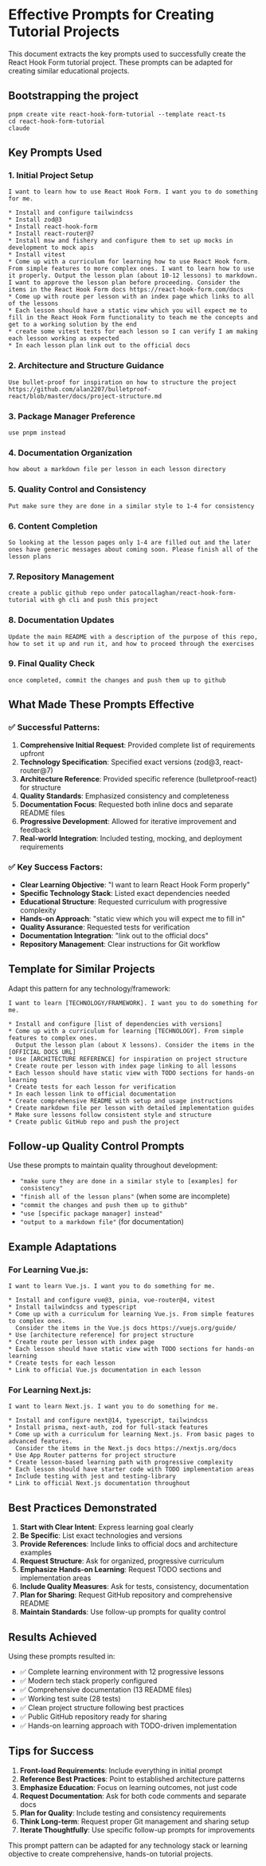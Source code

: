 # Effective Prompts for Creating Tutorial Projects

This document extracts the key prompts used to successfully create the React Hook Form tutorial project. These prompts can be adapted for creating similar educational projects.

## Bootstrapping the project

```
pnpm create vite react-hook-form-tutorial --template react-ts
cd react-hook-form-tutorial
claude
```

## Key Prompts Used

### 1. Initial Project Setup
```
I want to learn how to use React Hook Form. I want you to do something for me.

* Install and configure tailwindcss
* Install zod@3
* Install react-hook-form
* Install react-router@7
* Install msw and fishery and configure them to set up mocks in development to mock apis
* Install vitest
* Come up with a curriculum for learning how to use React Hook form. From simple features to more complex ones. I want to learn how to use it properly. Output the lesson plan (about 10-12 lessons) to markdown. I want to approve the lesson plan before proceeding. Consider the items in the React Hook Form docs https://react-hook-form.com/docs
* Come up with route per lesson with an index page which links to all of the lessons
* Each lesson should have a static view which you will expect me to fill in the React Hook Form functionality to teach me the concepts and get to a working solution by the end
* create some vitest tests for each lesson so I can verify I am making each lesson working as expected
* In each lesson plan link out to the official docs
```

### 2. Architecture and Structure Guidance
```
Use bullet-proof for inspiration on how to structure the project https://github.com/alan2207/bulletproof-react/blob/master/docs/project-structure.md
```

### 3. Package Manager Preference
```
use pnpm instead
```

### 4. Documentation Organization
```
how about a markdown file per lesson in each lesson directory
```

### 5. Quality Control and Consistency
```
Put make sure they are done in a similar style to 1-4 for consistency
```

### 6. Content Completion
```
So looking at the lesson pages only 1-4 are filled out and the later ones have generic messages about coming soon. Please finish all of the lesson plans
```

### 7. Repository Management
```
create a public github repo under patocallaghan/react-hook-form-tutorial with gh cli and push this project
```

### 8. Documentation Updates
```
Update the main README with a description of the purpose of this repo, how to set it up and run it, and how to proceed through the exercises
```

### 9. Final Quality Check
```
once completed, commit the changes and push them up to github
```

## What Made These Prompts Effective

### ✅ **Successful Patterns:**

1. **Comprehensive Initial Request**: Provided complete list of requirements upfront
2. **Technology Specification**: Specified exact versions (zod@3, react-router@7)
3. **Architecture Reference**: Provided specific reference (bulletproof-react) for structure
4. **Quality Standards**: Emphasized consistency and completeness
5. **Documentation Focus**: Requested both inline docs and separate README files
6. **Progressive Development**: Allowed for iterative improvement and feedback
7. **Real-world Integration**: Included testing, mocking, and deployment requirements

### ✅ **Key Success Factors:**

- **Clear Learning Objective**: "I want to learn React Hook Form properly"
- **Specific Technology Stack**: Listed exact dependencies needed
- **Educational Structure**: Requested curriculum with progressive complexity
- **Hands-on Approach**: "static view which you will expect me to fill in"
- **Quality Assurance**: Requested tests for verification
- **Documentation Integration**: "link out to the official docs"
- **Repository Management**: Clear instructions for Git workflow

## Template for Similar Projects

Adapt this pattern for any technology/framework:

```
I want to learn [TECHNOLOGY/FRAMEWORK]. I want you to do something for me.

* Install and configure [list of dependencies with versions]
* Come up with a curriculum for learning [TECHNOLOGY]. From simple features to complex ones. 
  Output the lesson plan (about X lessons). Consider the items in the [OFFICIAL DOCS URL]
* Use [ARCHITECTURE REFERENCE] for inspiration on project structure
* Create route per lesson with index page linking to all lessons
* Each lesson should have static view with TODO sections for hands-on learning
* Create tests for each lesson for verification
* In each lesson link to official documentation
* Create comprehensive README with setup and usage instructions
* Create markdown file per lesson with detailed implementation guides
* Make sure lessons follow consistent style and structure
* Create public GitHub repo and push the project
```

## Follow-up Quality Control Prompts

Use these prompts to maintain quality throughout development:

- `"make sure they are done in a similar style to [examples] for consistency"`
- `"finish all of the lesson plans"` (when some are incomplete)
- `"commit the changes and push them up to github"`
- `"use [specific package manager] instead"`
- `"output to a markdown file"` (for documentation)

## Example Adaptations

### For Learning Vue.js:
```
I want to learn Vue.js. I want you to do something for me.

* Install and configure vue@3, pinia, vue-router@4, vitest
* Install tailwindcss and typescript
* Come up with a curriculum for learning Vue.js. From simple features to complex ones.
  Consider the items in the Vue.js docs https://vuejs.org/guide/
* Use [architecture reference] for project structure
* Create route per lesson with index page
* Each lesson should have static view with TODO sections for hands-on learning
* Create tests for each lesson
* Link to official Vue.js documentation in each lesson
```

### For Learning Next.js:
```
I want to learn Next.js. I want you to do something for me.

* Install and configure next@14, typescript, tailwindcss
* Install prisma, next-auth, zod for full-stack features
* Come up with a curriculum for learning Next.js. From basic pages to advanced features.
  Consider the items in the Next.js docs https://nextjs.org/docs
* Use App Router patterns for project structure
* Create lesson-based learning path with progressive complexity
* Each lesson should have starter code with TODO implementation areas
* Include testing with jest and testing-library
* Link to official Next.js documentation throughout
```

## Best Practices Demonstrated

1. **Start with Clear Intent**: Express learning goal clearly
2. **Be Specific**: List exact technologies and versions
3. **Provide References**: Include links to official docs and architecture examples
4. **Request Structure**: Ask for organized, progressive curriculum
5. **Emphasize Hands-on Learning**: Request TODO sections and implementation areas
6. **Include Quality Measures**: Ask for tests, consistency, documentation
7. **Plan for Sharing**: Request GitHub repository and comprehensive README
8. **Maintain Standards**: Use follow-up prompts for quality control

## Results Achieved

Using these prompts resulted in:
- ✅ Complete learning environment with 12 progressive lessons
- ✅ Modern tech stack properly configured
- ✅ Comprehensive documentation (13 README files)
- ✅ Working test suite (28 tests)
- ✅ Clean project structure following best practices
- ✅ Public GitHub repository ready for sharing
- ✅ Hands-on learning approach with TODO-driven implementation

## Tips for Success

1. **Front-load Requirements**: Include everything in initial prompt
2. **Reference Best Practices**: Point to established architecture patterns
3. **Emphasize Education**: Focus on learning outcomes, not just code
4. **Request Documentation**: Ask for both code comments and separate docs
5. **Plan for Quality**: Include testing and consistency requirements
6. **Think Long-term**: Request proper Git management and sharing setup
7. **Iterate Thoughtfully**: Use specific follow-up prompts for improvements

This prompt pattern can be adapted for any technology stack or learning objective to create comprehensive, hands-on tutorial projects.